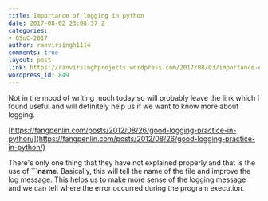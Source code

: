 ```yaml
---
title: Importance of logging in python
date: 2017-08-02 23:08:37 Z
categories:
- GSoC-2017
author: ranvirsingh1114
comments: true
layout: post
link: https://ranvirsinghprojects.wordpress.com/2017/08/03/importance-of-logging-in-python/
wordpress_id: 849
---
```


Not in the mood of writing much today so will probably leave the link which I found useful and will definitely help us if we want to know more about logging.

[https://fangpenlin.com/posts/2012/08/26/good-logging-practice-in-python/](https://fangpenlin.com/posts/2012/08/26/good-logging-practice-in-python/)

There's only one thing that they have not explained properly and that is the use of ```__name__. Basically, this will tell the name of the file and improve the log message. This helps us to make more sense of the logging message and we can tell where the error occurred during the program execution.
